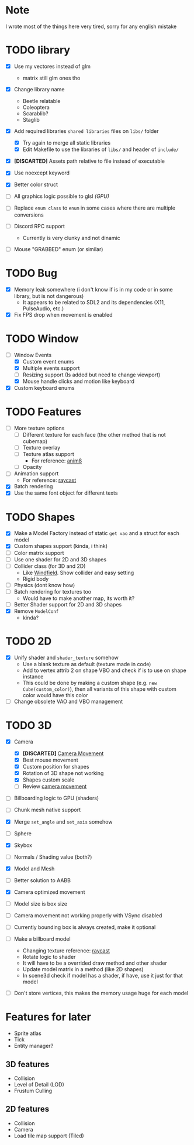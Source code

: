 # Note
I wrote most of the things here very tired, sorry for any english mistake

# TODO library
- [x] Use my vectores instead of glm
	- matrix still glm ones tho
- [x] Change library name
	+ Beetle relatable
	+ Coleoptera
	+ Scarablib?
	+ Staglib
- [x] Add required libraries `shared libraries` files on `libs/` folder
	+ [x] Try again to merge all static libraries
	+ [x] Edit Makefile to use the libraries of `libs/` and header of `include/`
- [x] **[DISCARTED]** Assets path relative to file instead of executable
- [x] Use noexcept keyword
- [x] Better color struct

- [ ] All graphics logic possible to glsl *(GPU)*
- [ ] Replace `enum class` to `enum` in some cases where there are multiple conversions
- [ ] Discord RPC support
	+ Currently is very clunky and not dinamic
- [ ] Mouse "GRABBED" enum (or similar)

# TODO Bug
- [x] Memory leak somewhere (i don't know if is in my code or in some library, but is not dangerous)
	+ It appears to be related to SDL2 and its dependencies (X11, PulseAudio, etc.) 
- [X] Fix FPS drop when movement is enabled

# TODO Window
- [ ] Window Events
	+ [X] Custom event enums
	+ [X] Multiple events support
	+ [ ] Resizing support (Is added but need to change viewport)
	+ [x] Mouse handle clicks and motion like keyboard
- [x] Custom keyboard enums

# TODO Features
- [ ] More texture options
	+ [ ] Different texture for each face (the other method that is not cubemap)
	+ [ ] Texture overlay
	+ [ ] Texture atlas support
		* For reference: [anim8](https://github.com/kikito/anim8)
	+ [ ] Opacity
- [ ] Animation support
	+ For reference: [raycast](https://github.com/vaaako/Raycast/blob/main/src/sprite.lua#L46)
- [x] Batch rendering
- [x] Use the same font object for different texts

# TODO Shapes
- [x] Make a Model Factory instead of static `get vao` and a struct for each model
- [x] Custom shapes support (kinda, i think)
- [ ] Color matrix support
- [ ] Use one shader for 2D and 3D shapes
- [ ] Collider class (for 3D and 2D)
	+ Like [Windfield](https://github.com/a327ex/windfield). Show collider and easy setting
	+ Rigid body
- [ ] Physics (dont know how)
- [ ] Batch rendering for textures too
	+ Would have to make another map, its worth it?
- [ ] Better Shader support for 2D and 3D shapes
- [x] Remove `ModelConf`
	+ kinda?

# TODO 2D
- [x] Unify shader and `shader_texture` somehow
	+ Use a blank texture as default (texture made in code)
	+ Add to vertex attrib 2 on shape VBO and check if is to use on shape instance
	+ This could be done by making a custom shape (e.g. `new Cube(custom_color)`), then all variants of this shape with custom color would have this color
- [ ] Change obsolete VAO and VBO management

# TODO 3D
- [x] Camera
	+ [X] **[DISCARTED]** [Camera Movement](https://github.com/vaaako/Vakraft/blob/main/src/main/java/com/magenta/main/Game.java#L121)
	+ [X] Best mouse movement
	+ [X] Custom position for shapes
	+ [X] Rotation of 3D shape not working
	+ [X] Shapes custom scale
	+ [ ] Review [camera movement](https://github.com/swr06/Minecraft/blob/master/Source/Core/Camera.cpp)
- [ ] Billboarding logic to GPU (shaders)
- [ ] Chunk mesh native support
- [x] Merge `set_angle` and `set_axis` somehow
- [ ] Sphere
- [x] Skybox
- [ ] Normals / Shading value (both?)
- [x] Model and Mesh
- [ ] Better solution to AABB
- [x] Camera optimized movement
- [ ] Model size is box size
- [ ] Camera movement not working properly with VSync disabled
- [ ] Currently bounding box is always created, make it optional
- [ ] Make a billboard model
	+ Changing texture reference: [raycast](https://github.com/vaaako/Raycast/blob/main/src/sprite.lua#L46)
	+ Rotate logic to shader
	+ It will have to be a overrided draw method and other shader
	+ Update model matrix in a method (like 2D shapes)
	+ In scene3d check if model has a shader, if have, use it just for that model

- [ ] Don't store vertices, this makes the memory usage huge for each model

# Features for later
- Sprite atlas
- Tick
- Entity manager?

## 3D features
- Collision
- Level of Detail (LOD)
- Frustum Culling

## 2D features
- Collision
- Camera
- Load tile map support (Tiled)

